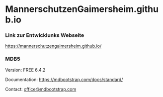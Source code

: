 # MannerschutzenGaimersheim.github.io
### Link zur Entwicklunks Webseite
https://mannerschutzengaimersheim.github.io/

### MDB5
Version: FREE 6.4.2

Documentation:
https://mdbootstrap.com/docs/standard/

Contact:
office@mdbootstrap.com
